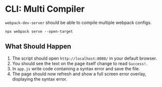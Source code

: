 # CLI: Multi Compiler

`webpack-dev-server` should be able to compile multiple webpack configs.

```shell
npx webpack serve --open-target
```

## What Should Happen

1. The script should open `http://localhost:8080/` in your default browser.
2. You should see the text on the page itself change to read `Success!`.
3. In `app.js` write code containing a syntax error and save the file.
4. The page should now refresh and show a full screen error overlay, displaying
   the syntax error.
